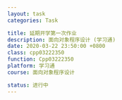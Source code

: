 ```yaml
---
layout: task
categories: Task

title: 延期开学第一次作业
description: 面向对象程序设计 (学习通)
date: 2020-03-22 23:50:00 +0800
class: cpp03222350
function: Cpp03222350
platform: 学习通
course: 面向对象程序设计

status: 进行中
---
```


